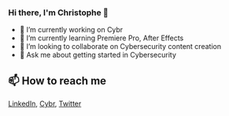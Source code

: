 ### Hi there, I'm Christophe 👋

- 🔭 I’m currently working on Cybr
- 🌱 I’m currently learning Premiere Pro, After Effects
- 👯 I’m looking to collaborate on Cybersecurity content creation
- 💬 Ask me about getting started in Cybersecurity

## 📫 How to reach me 
[LinkedIn](https://www.linkedin.com/in/christophelimpalair/), [Cybr](https://cybr.com/contact), [Twitter](https://twitter.com/christophelimp])
